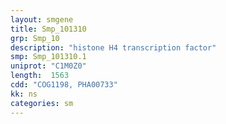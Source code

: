 ```yaml
---
layout: smgene
title: Smp_101310
grp: Smp_10
description: "histone H4 transcription factor"
smp: Smp_101310.1
uniprot: "C1M0Z0"
length:  1563
cdd: "COG1198, PHA00733"
kk: ns
categories: sm
---
```

